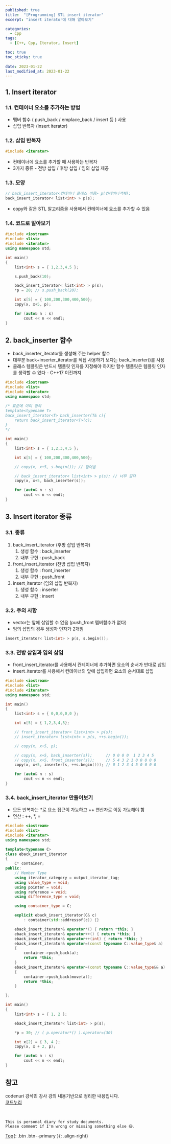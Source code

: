 ```yaml
---
published: true
title:  "[Programming] STL insert iterator"
excerpt: "insert iterator에 대해 알아보기"

categories:
  - Cpp
tags:
  - [C++, Cpp, Iterator, Insert]

toc: true
toc_sticky: true
 
date: 2023-01-22
last_modified_at: 2023-01-22
---
```


## 1. Insert iterator

### 1.1. 컨테이너 요소를 추가하는 방법

- 멤버 함수 ( push_back / emplace_back / insert 등 ) 사용
- 삽입 반복자 (insert iterator)

### 1.2. 삽입 반복자

```cpp
#include <iterator>
```
- 컨테이너에 요소를 추가할 때 사용하는 반복자
- 3가지 종류 - 전방 삽입 / 후방 삽입 / 임의 삽입 제공

### 1.3. 모양

```cpp
// back_insert_iterator<컨테이너 클래스 이름> p(컨테이너객체);
back_insert_iterator< list<int> > p(s);
```

- copy와 같은 STL 알고리즘을 사용해서 컨테이너에 요소를 추가할 수 있음

### 1.4. 코드로 알아보기

```cpp
#include <iostream>
#include <list>
#include <iterator>
using namespace std;

int main()
{
    list<int> s = { 1,2,3,4,5 };

    s.push_back(10);

    back_insert_iterator< list<int> > p(s);
    *p = 20; // s.push_back(20);

    int x[5] = { 100,200,300,400,500};
    copy(x, x+5, p);

    for (auto& n : s)
        cout << n << endl;
}
```

## 2. back_inserter 함수

- back_inserter_iterator를 생성해 주는 helper 함수
- 대부분 back+inserter_iterator를 직접 사용하기 보다는 back_inserter()를 사용
- 클래스 템플릿은 반드시 템플릿 인자를 지정해야 하지만 함수 템플릿은 템플릿 인자를 생략할 수 있다 - C++17 이전까지

```cpp
#include <iostream>
#include <list>
#include <iterator>
using namespace std;

/* 표준에 이미 정의
template<typename T>
back_insert_iterator<T> back_inserter(T& c){
    return back_insert_iterator<T>(c);
}
*/

int main()
{
    list<int> s = { 1,2,3,4,5 };

    int x[5] = { 100,200,300,400,500};

    // copy(x, x+5, s.begin()); // 덮어씀

    // back_insert_iterator< list<int> > p(s); // 너무 길다
    copy(x, x+5, back_inserter(s));

    for (auto& n : s)
        cout << n << endl;
}
```

## 3. Insert iterator 종류

### 3.1. 종류

1. back_insert_iterator (후방 삽입 반복자)
    1. 생성 함수 : back_inserter
    2. 내부 구현 : push_back
2. front_insert_iterator (전방 삽입 반복자)
    1. 생성 함수 : front_inserter
    2. 내부 구현 : push_front
3. insert_iterator (임의 삽입 반복자)
    1. 생성 함수 : inserter
    2. 내부 구현 : insert

### 3.2. 주의 사항

- vector는 앞에 삽입할 수 없음 (push_front 멤버함수가 없다)
- 임의 삽입의 경우 생성자 인자가 2개임

```cpp
insert_iterator< list<int> > p(s, s.begin());
```

### 3.3. 전방 삽입과 임의 삽입

- front_insert_iterator를 사용해서 컨테이너에 추가하면 요소의 순서가 반대로 삽입
- insert_iterator를 사용해서 컨테이너의 앞에 삽입하면 요소의 순서대로 삽입

```cpp
#include <iostream>
#include <list>
#include <iterator>
using namespace std;

int main()
{
    list<int> s = { 0,0,0,0,0 };

    int x[5] = { 1,2,3,4,5};

    // front_insert_iterator< list<int> > p(s);
    // insert_iterator< list<int> > p(s, ++s.begin());

    // copy(x, x+5, p);

    // copy(x, x+5, back_inserter(s));      // 0 0 0 0  1 2 3 4 5
    // copy(x, x+5, front_inserter(s));     // 5 4 3 2 1 0 0 0 0 0
    copy(x, x+5, inserter(s, ++s.begin())); // 0 1 2 3 4 5 0 0 0 0

    for (auto& n : s)
        cout << n << endl;
}
```

### 3.4. back_insert_iterator 만들어보기

- 모든 반복자는 *로 요소 접근이 가능하고 ++ 연산자로 이동 가능해야 함
- 연산 : ++, *, =

```cpp
#include <iostream>
#include <list>
#include <iterator>
using namespace std;

template<typename C>
class eback_insert_iterator
{
    C* container;
public:
    // Member Type
    using iterator_category = output_iterator_tag;
    using value_type = void;
    using pointer = void;
    using reference = void;
    using difference_type = void;

    using container_type = C;

    explicit eback_insert_iterator(C& c)
        : container(std::addressof(c)) {}

    eback_insert_iterator& operator*() { return *this; }
    eback_insert_iterator& operator++() { return *this; }
    eback_insert_iterator& operator++(int) { return *this; }
    eback_insert_iterator& operator=(const typename C::value_type& a)
    {
        container->push_back(a);
        return *this;
    }
    eback_insert_iterator& operator=(const typename C::value_type&& a)
    {
        container->push_back(move(a));
        return *this;
    }

};

int main()
{
    list<int> s = { 1, 2 };

    eback_insert_iterator< list<int> > p(s);

    *p = 30; // ( p.operator*() ).operator=(30)

    int x[2] = { 3, 4 };
    copy(x, x + 2, p);

    for (auto& n : s)
        cout << n << endl;
}
```

## 참고
codenuri 강석민 강사 강의 내용기반으로 정리한 내용입니다.  
[코드누리](https://github.com/codenuri)  

<br>

    This is personal diary for study documents.
    Please comment if I'm wrong or missing something else 😄. 

[Top](#){: .btn .btn--primary }{: .align-right}